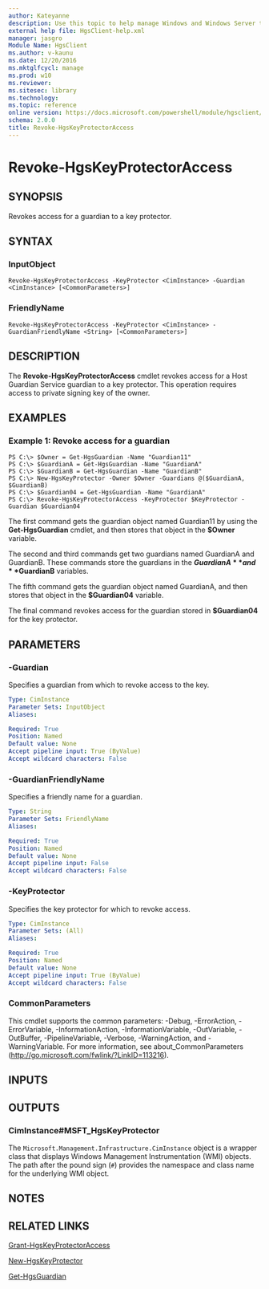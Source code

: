 ```yaml
---
author: Kateyanne
description: Use this topic to help manage Windows and Windows Server technologies with Windows PowerShell.
external help file: HgsClient-help.xml
manager: jasgro
Module Name: HgsClient
ms.author: v-kaunu
ms.date: 12/20/2016
ms.mktglfcycl: manage
ms.prod: w10
ms.reviewer: 
ms.sitesec: library
ms.technology: 
ms.topic: reference
online version: https://docs.microsoft.com/powershell/module/hgsclient/revoke-hgskeyprotectoraccess?view=windowsserver2016-ps&wt.mc_id=ps-gethelp
schema: 2.0.0
title: Revoke-HgsKeyProtectorAccess
---
```


# Revoke-HgsKeyProtectorAccess

## SYNOPSIS
Revokes access for a guardian to a key protector.

## SYNTAX

### InputObject
```
Revoke-HgsKeyProtectorAccess -KeyProtector <CimInstance> -Guardian <CimInstance> [<CommonParameters>]
```

### FriendlyName
```
Revoke-HgsKeyProtectorAccess -KeyProtector <CimInstance> -GuardianFriendlyName <String> [<CommonParameters>]
```

## DESCRIPTION
The **Revoke-HgsKeyProtectorAccess** cmdlet revokes access for a Host Guardian Service guardian to a key protector.
This operation requires access to private signing key of the owner.

## EXAMPLES

### Example 1: Revoke access for a guardian
```
PS C:\> $Owner = Get-HgsGuardian -Name "Guardian11" 
PS C:\> $GuardianA = Get-HgsGuardian -Name "GuardianA" 
PS C:\> $GuardianB = Get-HgsGuardian -Name "GuardianB"
PS C:\> New-HgsKeyProtector -Owner $Owner -Guardians @($GuardianA, $GuardianB)
PS C:\> $Guardian04 = Get-HgsGuardian -Name "GuardianA"
PS C:\> Revoke-HgsKeyProtectorAccess -KeyProtector $KeyProtector -Guardian $Guardian04
```

The first command gets the guardian object named Guardian11 by using the **Get-HgsGuardian** cmdlet, and then stores that object in the **$Owner** variable.

The second and third commands get two guardians named GuardianA and GuardianB.
These commands store the guardians in the **$GuardianA** and **$GuardianB** variables.

The fifth command gets the guardian object named GuardianA, and then stores that object in the **$Guardian04** variable.

The final command revokes access for the guardian stored in **$Guardian04** for the key protector.

## PARAMETERS

### -Guardian
Specifies a guardian from which to revoke access to the key.

```yaml
Type: CimInstance
Parameter Sets: InputObject
Aliases: 

Required: True
Position: Named
Default value: None
Accept pipeline input: True (ByValue)
Accept wildcard characters: False
```

### -GuardianFriendlyName
Specifies a friendly name for a guardian.

```yaml
Type: String
Parameter Sets: FriendlyName
Aliases: 

Required: True
Position: Named
Default value: None
Accept pipeline input: False
Accept wildcard characters: False
```

### -KeyProtector
Specifies the key protector for which to revoke access.

```yaml
Type: CimInstance
Parameter Sets: (All)
Aliases: 

Required: True
Position: Named
Default value: None
Accept pipeline input: True (ByValue)
Accept wildcard characters: False
```

### CommonParameters
This cmdlet supports the common parameters: -Debug, -ErrorAction, -ErrorVariable, -InformationAction, -InformationVariable, -OutVariable, -OutBuffer, -PipelineVariable, -Verbose, -WarningAction, and -WarningVariable. For more information, see about_CommonParameters (http://go.microsoft.com/fwlink/?LinkID=113216).

## INPUTS

## OUTPUTS

### CimInstance#MSFT_HgsKeyProtector
The `Microsoft.Management.Infrastructure.CimInstance` object is a wrapper class that displays Windows Management Instrumentation (WMI) objects.
The path after the pound sign (`#`) provides the namespace and class name for the underlying WMI object.

## NOTES

## RELATED LINKS

[Grant-HgsKeyProtectorAccess](./Grant-HgsKeyProtectorAccess.md)

[New-HgsKeyProtector](./New-HgsKeyProtector.md)

[Get-HgsGuardian](./Get-HgsGuardian.md)

